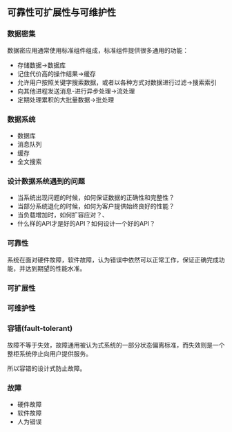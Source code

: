 ## 可靠性可扩展性与可维护性

### 数据密集

数据密应用通常使用标准组件组成，标准组件提供很多通用的功能：

+ 存储数据->数据库
+ 记住代价高的操作结果->缓存
+ 允许用户按照关键字搜索数据，或者以各种方式对数据进行过滤->搜索索引
+ 向其他进程发送消息-进行异步处理->流处理
+ 定期处理累积的大批量数据->批处理

### 数据系统

+ 数据库
+ 消息队列
+ 缓存
+ 全文搜索

### 设计数据系统遇到的问题

+ 当系统出现问题的时候，如何保证数据的正确性和完整性？
+ 当部分系统退化的时候，如何为客户提供始终良好的性能？
+ 当负载增加时，如何扩容应对？、
+ 什么样的API才是好的API？如何设计一个好的API？

### 可靠性

系统在面对硬件故障，软件故障，认为错误中依然可以正常工作，保证正确完成功能，并达到期望的性能水准。

### 可扩展性



### 可维护性

### 容错(fault-tolerant)

故障不等于失效，故障通用被认为式系统的一部分状态偏离标准，而失效则是一个整柜系统停止向用户提供服务。

所以容错的设计式防止故障。

### 故障

+ 硬件故障
+ 软件故障
+ 人为错误

